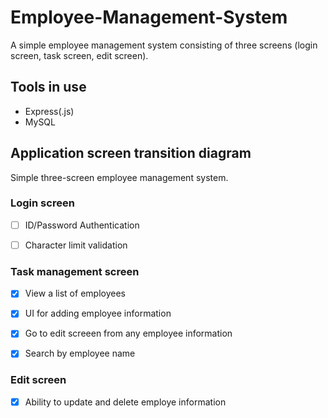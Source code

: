 # Employee-Management-System
A simple employee management system consisting of three screens (login screen, task screen, edit screen).
## Tools in use
- Express(.js)
- MySQL
## Application screen transition diagram
Simple three-screen employee management system.
### Login screen

- [ ] ID/Password Authentication

- [ ] Character limit validation

### Task management screen

- [x] View a list of employees

- [x] UI for adding employee information

- [x] Go to edit screeen from any employee information

- [x] Search by employee name

### Edit screen

- [x] Ability to update and delete employe information
